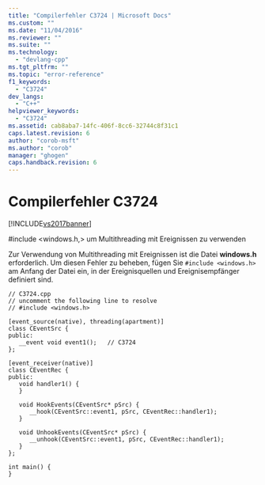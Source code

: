 ```yaml
---
title: "Compilerfehler C3724 | Microsoft Docs"
ms.custom: ""
ms.date: "11/04/2016"
ms.reviewer: ""
ms.suite: ""
ms.technology: 
  - "devlang-cpp"
ms.tgt_pltfrm: ""
ms.topic: "error-reference"
f1_keywords: 
  - "C3724"
dev_langs: 
  - "C++"
helpviewer_keywords: 
  - "C3724"
ms.assetid: cab8aba7-14fc-406f-8cc6-32744c8f31c1
caps.latest.revision: 6
author: "corob-msft"
ms.author: "corob"
manager: "ghogen"
caps.handback.revision: 6
---
```

# Compilerfehler C3724
[!INCLUDE[vs2017banner](../../assembler/inline/includes/vs2017banner.md)]

\#include \<windows.h,\> um Multithreading mit Ereignissen zu verwenden  
  
 Zur Verwendung von Multithreading mit Ereignissen ist die Datei **windows.h** erforderlich.  Um diesen Fehler zu beheben, fügen Sie `#include <windows.h>` am Anfang der Datei ein, in der Ereignisquellen und Ereignisempfänger definiert sind.  
  
```  
// C3724.cpp  
// uncomment the following line to resolve  
// #include <windows.h>  
  
[event_source(native), threading(apartment)]  
class CEventSrc {  
public:  
   __event void event1();   // C3724  
};  
  
[event_receiver(native)]  
class CEventRec {  
public:  
   void handler1() {  
   }  
  
   void HookEvents(CEventSrc* pSrc) {  
      __hook(CEventSrc::event1, pSrc, CEventRec::handler1);  
   }  
  
   void UnhookEvents(CEventSrc* pSrc) {  
      __unhook(CEventSrc::event1, pSrc, CEventRec::handler1);  
   }  
};  
  
int main() {  
}  
```
